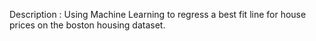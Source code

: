 Description : 
Using Machine Learning to regress a best fit line for house prices on the boston housing dataset.
